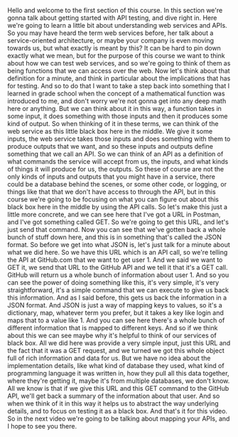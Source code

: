 Hello and welcome to the first section of this course. In this section we're gonna talk about getting started with API testing, and dive right in. Here we're going to learn a little bit about understanding web services and APIs. So you may have heard the term web services before, her talk about a service-oriented architecture, or maybe your company is even moving towards us, but what exactly is meant by this? It can be hard to pin down exactly what we mean, but for the purpose of this course we want to think about how we can test web services, and so we're going to think of them as being functions that we can access over the web. Now let's think about that definition for a minute, and think in particular about the implications that has for testing. And so to do that I want to take a step back into something that I learned in grade school when the concept of a mathematical function was introduced to me, and don't worry we're not gonna get into any deep math here or anything. But we can think about it in this way, a function takes in some input, it does something with those inputs and then it produces some kind of output. So when thinking of it in these terms, we can think of the web service as this little black box here in the middle. We give it some inputs, the web service takes those inputs and does something with them to produce outputs that we want, and so these inputs and outputs define something that we call an API. So we can think of an API as a definition of what commands the service will accept from us, the inputs, and what kinds of things it will produce for us, the outputs. So these of course are not the only kinds of inputs and outputs that you might have in a service, there could be a database behind the scenes, or some other code, or logging, or things like that that we don't have access to through the API, but in this course we're going to be focusing on what you can figure out about this black box here in the middle by using the API calls. So let's make this just a little more concrete, and we can see here that I've got a URL in Postman, and I've got something called GET. So we're going to get this URL, and let's just send that command. Now you can see that we've gotten back a whole bunch of stuff down here, and this is in something that's called the JSON format. So before we get into what JSON is, let's just talk for a minute about what we did here. So we have this URL which is an API call, so we're telling the API at GitHub.com that we want to get user 1. And we said we want to GET it, we send that URL to the GitHub API and we tell it that it's a GET call. GitHub will return us a whole bunch of information about user 1. And so you can see the power of doing something like this, it's very simple, it's very straightforward, it's a simple command that we can execute to give us back this information. And as I said before, this gets us back the information in a JSON format. And JSON is just a way of mapping keys to values, so it's a dictionary, map, whatever term you prefer, but it takes a key like login and maps that to a value like 1. And you can see here there's a whole bunch of different information that is mapped to different keys. And so if we think about this we can see maybe why it's helpful to think of our services of black box. All we did here was provide a very simple input, just this URL and the fact that it was a GET request, and we turned we got this whole object full of rich information and data for us. But we have no idea about the implementation details, like what kind of database they used, what kind of programming language it was written in, how they pull all this data together, where they're getting it, maybe it's from multiple databases, we don't know. All we know is that if we give this URL and this GET command to the GitHub API, we'll get back a summary of the information about that user. And so when we think of it in this way it helps us to abstract the way underlying details, and to focus on testing it as a black box. And that's it for this video. So in the next video we're going to be talking about mapping your APIs, and I hope to see you there.
